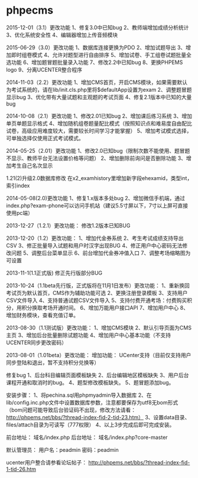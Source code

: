# phpecms

2015-12-01（3.1）更改功能 
1、修复3.0中已知bug 
2、教师端增加成绩分析统计 
3、优化系统安全性 
4、编辑器增加上传音频模块 
 
2015-06-29（3.0）更改功能 
1、数据库连接更换为PDO 
2、增加试题导出 
3、增加即时组卷模式 
4、允许对题型进行自由排序 
5、增加试卷、手工组卷试题批量全选功能 
6、增加题冒题批量录入功能 
7、修改2.2中已知bug 
8、更换PHPEMS logo 
9、分离UCENTER整合程序 
 
2014-11-03（2.2）更改功能 
1、增加CMS首页，开启CMS模块，如果需要默认为考试系统的，请在lib/init.cls.php里将$defaultApp设置为exam 
2、调整题冒题显示bug 
3、优化带有大量试题和主观题的考试页面 
4、修复2.1版本中已知的大量bug 
 
2014-10-08（2.1）更改功能 
1、修改2.01已知bug 
2、增加课后练习系统 
3、增加单页单题显示格式 
4、增加随机组卷题量配比模式（按照知识点和难易度自由配比试卷，高级应用难度较大，需要较长时间学习才能掌握） 
5、增加考试模式选择，可单独选择仅使用正式考试模式。 
 
2014-05-25（2.01）更改功能 
1、修改2.0已知bug（限制次数不能使用、题冒题不显示、教师平台无法设置价格等问题） 
2、增加删除前询问是否删除功能 
3、增加考生自己名次显示 
 
1.21(2)升级2.0数据库修改 
在x2_examhistory里增加新字段ehexamid，类型int，索引index 
 
 
2014-05-08(2.0)更改功能 
1、修复1.x版本多处bug 
2、增加微信手机端，通过index.php?exam-phone可以访问手机站（建议5.5寸屏以下，7寸以上屏可直接使用pc端） 
 
2013-12-27（1.2.1）更改功能： 
修改1.2版本已知BUG 
 
2013-12-20（1.2）更改功能： 
1、增加代金券系统 
2、考生考试成绩支持导出CSV 
3、修正批量导入试题和用户时汉字出现BUG 
4、修正用户中心密码无法修改问题 
5、调整后台菜单显示 
6、前台增加代金券冲值入口 
7、调整考场缩略图为可设置 
 
2013-11-1(1.1正式版) 
修正先行版部分BUG 
 
2013-10-24（1.1beta先行版，正式版将在11月1日发布）更改功能： 
1、重新换回考试页为默认首页，CMS作为辅助功能可选 
2、更换注册登录模板 
3、支持用户CSV文件导入 
4、支持普通试题CSV文件导入 
5、支持付费开通考场：付费购买积分，用积分换取考场开通时间。 
6、增加万能用户接口API 
7、增加用户中心 
8、增加财务模块，查看充值订单。 
 
2013-08-30（1.1测试版）更改功能： 
1、增加CMS模块 
2、默认引导页面为CMS主页 
3、增加后台批量删除试题功能 
4、增加用户中心基本功能（不支持UCENTER同步更改密码） 
 
2013-08-01（1.01beta）更改功能： 
增加功能： 
UCenter支持（目前仅支持用户同步登陆和退出，暂不支持积分兑换等） 
 
修复bug 
1、后台科目编辑页面模板缺失 
2、后台编辑地区模板缺失 
3、用户后台课程开通和取消时的bug。 
4、题型修改模板缺失。 
5、题冒题添加bug。 
 
 
安装步骤： 
1、将pechina.sql用phpmyadmin导入数据库 
2、在lib/config.inc.php文件中设置数据库参数，注意都要保存为utf8无bom形式（bom问题可能导致后台验证码不出现，修改方法请看：http://phpems.net/bbs/?thread-index-fid-2-tid-23.htm） 
3、设置data目录、files/attach目录为可读写（777权限） 
4、以上3步完成后即可完成安装。 
 
前台地址： 
域名/index.php 
后台地址： 
域名/index.php?core-master 
 
默认管理员： 
用户名：peadmin 
密码：peadmin 
 
ucenter用户整合请参看论坛帖子： 
http://phpems.net/bbs/?thread-index-fid-1-tid-26.htm 